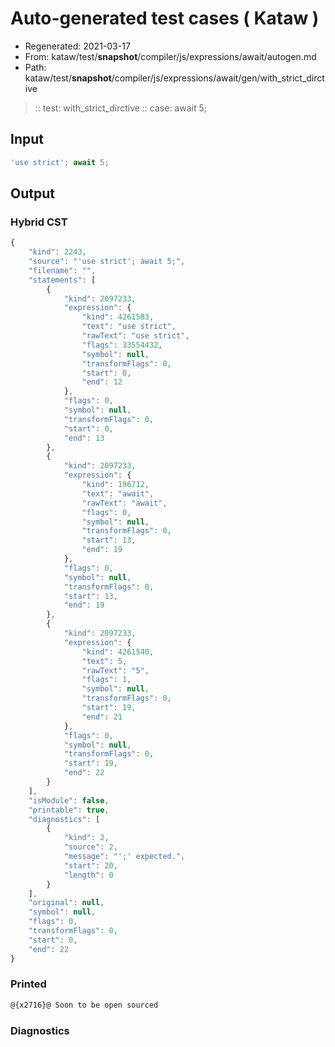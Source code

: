 # Auto-generated test cases ( Kataw )
- Regenerated: 2021-03-17
- From: kataw/test/__snapshot__/compiler/js/expressions/await/autogen.md
- Path: kataw/test/__snapshot__/compiler/js/expressions/await/gen/with_strict_dirctive
> :: test: with_strict_dirctive
> :: case: await 5;
## Input

`````js
'use strict'; await 5;
`````

## Output

### Hybrid CST

```javascript
{
    "kind": 2243,
    "source": "'use strict'; await 5;",
    "filename": "",
    "statements": [
        {
            "kind": 2097233,
            "expression": {
                "kind": 4261583,
                "text": "use strict",
                "rawText": "use strict",
                "flags": 33554432,
                "symbol": null,
                "transformFlags": 0,
                "start": 0,
                "end": 12
            },
            "flags": 0,
            "symbol": null,
            "transformFlags": 0,
            "start": 0,
            "end": 13
        },
        {
            "kind": 2097233,
            "expression": {
                "kind": 196712,
                "text": "await",
                "rawText": "await",
                "flags": 0,
                "symbol": null,
                "transformFlags": 0,
                "start": 13,
                "end": 19
            },
            "flags": 0,
            "symbol": null,
            "transformFlags": 0,
            "start": 13,
            "end": 19
        },
        {
            "kind": 2097233,
            "expression": {
                "kind": 4261540,
                "text": 5,
                "rawText": "5",
                "flags": 1,
                "symbol": null,
                "transformFlags": 0,
                "start": 19,
                "end": 21
            },
            "flags": 0,
            "symbol": null,
            "transformFlags": 0,
            "start": 19,
            "end": 22
        }
    ],
    "isModule": false,
    "printable": true,
    "diagnostics": [
        {
            "kind": 2,
            "source": 2,
            "message": "';' expected.",
            "start": 20,
            "length": 0
        }
    ],
    "original": null,
    "symbol": null,
    "flags": 0,
    "transformFlags": 0,
    "start": 0,
    "end": 22
}
```

### Printed

```javascript
@{x2716}@ Soon to be open sourced
```

### Diagnostics

```javascript

```

